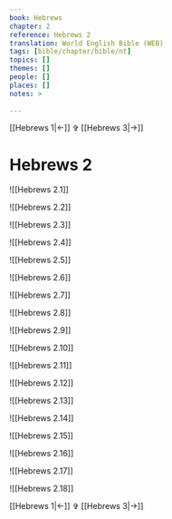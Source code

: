 ```yaml
---
book: Hebrews
chapter: 2
reference: Hebrews 2
translation: World English Bible (WEB)
tags: [bible/chapter/bible/nt]
topics: []
themes: []
people: []
places: []
notes: >
  
---
```


[[Hebrews 1|<-]] ✞ [[Hebrews 3|->]]

# Hebrews 2

![[Hebrews 2.1]]

![[Hebrews 2.2]]

![[Hebrews 2.3]]

![[Hebrews 2.4]]

![[Hebrews 2.5]]

![[Hebrews 2.6]]

![[Hebrews 2.7]]

![[Hebrews 2.8]]

![[Hebrews 2.9]]

![[Hebrews 2.10]]

![[Hebrews 2.11]]

![[Hebrews 2.12]]

![[Hebrews 2.13]]

![[Hebrews 2.14]]

![[Hebrews 2.15]]

![[Hebrews 2.16]]

![[Hebrews 2.17]]

![[Hebrews 2.18]]

[[Hebrews 1|<-]] ✞ [[Hebrews 3|->]]
